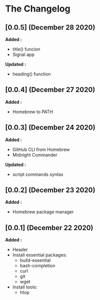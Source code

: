 # The Changelog

## [0.0.5] (December 28 2020)

**Added :**

- title() funcion
- Signal app

**Updated :**

- heading() function

## [0.0.4] (December 27 2020)

**Added :**

- Homebrew to PATH

## [0.0.3] (December 24 2020)

**Added :**

- GitHub CLI from Homebrew
- Midnight Commander

**Updated :**

- script commands syntax

## [0.0.2] (December 23 2020)

**Added :**

- Homebrew package manager

## [0.0.1] (December 22 2020)

**Added :**

- Header
- Install essential packages:
  - build-essential
  - bash-completion
  - curl
  - git
  - wget
- Install tools:
  - htop
